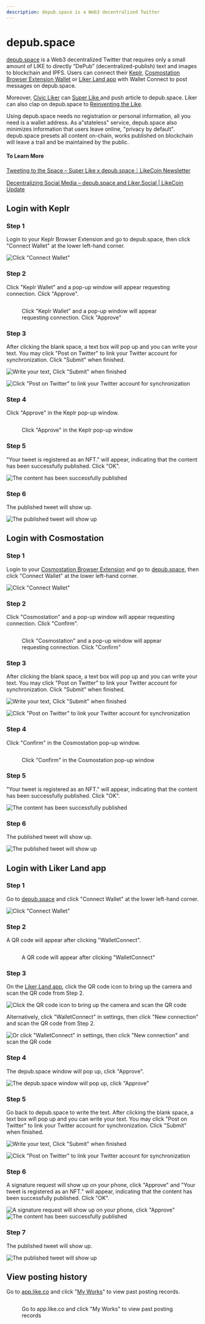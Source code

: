 ```yaml
---
description: depub.space is a Web3 decentralized Twitter
---
```


# depub.space

[depub.space](https://depub.space/) is a Web3 decentralized Twitter that requires only a small amount of LIKE to directly “DePub” (decentralized-publish) text and images to blockchain and IPFS. Users can connect their [Keplr](../../general-guides/wallet/keplr/), [Cosmostation Browser Extension Wallet](../../general-guides/wallet/cosmostation/) or [Liker Land app](../liker-land/download.md) with Wallet Connect to post messages on depub.space.

Moreover, [Civic Liker](../civic-liker/) can [Super Like ](../liker-land/superlike.md)and push article to depub.space. Liker can also clap on depub.space to [Reinventing the Like](../liker-land/like.md).

Using depub.space needs no registration or personal information, all you need is a wallet address. As a"stateless" service, depub.space also minimizes information that users leave online, "privacy by default". depub.space presets all content on-chain, works published on blockchain will leave a trail and be maintained by the public.

#### To Learn More

[Tweeting to the Space – Super Like x depub.space｜LikeCoin Newsletter](https://blog.like.co/en/tweeting-to-the-space-super-like-x-depub-space%EF%BD%9Clikecoin-newsletter/)

[Decentralizing Social Media – depub.space and Liker.Social | LikeCoin Update](https://blog.like.co/en/decentralizing-social-media-depub-space-and-liker-social-likecoin-update/)

## Login with Keplr

### Step 1

Login to your Keplr Browser Extension and go to depub.space, then click "Connect Wallet" at the lower left-hand corner.

![Click "Connect Wallet"](<../../.gitbook/assets/depub.space 1.png>)

### Step 2

Click "Keplr Wallet" and a pop-up window will appear requesting connection. Click "Approve".

<figure><img src="../../.gitbook/assets/depub.space keplr 01.png" alt=""><figcaption><p>Click "Keplr Wallet" and a pop-up window will appear requesting connection. Click "Approve"</p></figcaption></figure>

### Step 3

After clicking the blank space, a text box will pop up and you can write your text. You may click "Post on Twitter" to link your Twitter account for synchronization. Click "Submit" when finished.

![Write your text, Click "Submit" when finished](<../../.gitbook/assets/depub.space 3.png>)

![Click "Post on Twitter" to link your Twitter account for synchronization](<../../.gitbook/assets/depub.space 4.png>)

### Step 4

Click "Approve" in the Keplr pop-up window.

<figure><img src="../../.gitbook/assets/depub.space 5.png" alt=""><figcaption><p>Click "Approve" in the Keplr pop-up window</p></figcaption></figure>

### Step 5

"Your tweet is registered as an NFT." will appear, indicating that the content has been successfully published. Click "OK".

![The content has been successfully published](<../../.gitbook/assets/depub.space 6.png>)

### Step 6

The published tweet will show up.

![The published tweet will show up](<../../.gitbook/assets/depub.space 7.png>)

## Login with Cosmostation

### Step 1

Login to your [Cosmostation Browser Extension](../../general-guides/wallet/cosmostation/) and go to [depub.space](https://depub.space/), then click "Connect Wallet" at the lower left-hand corner.

![Click "Connect Wallet"](<../../.gitbook/assets/depub.space 1.png>)

### Step 2

Click "Cosmostation" and a pop-up window will appear requesting connection. Click "Confirm".

<figure><img src="../../.gitbook/assets/depub.space cosmostation 01.png" alt=""><figcaption><p>Click "Cosmostation" and a pop-up window will appear requesting connection. Click "Confirm"</p></figcaption></figure>

### Step 3

After clicking the blank space, a text box will pop up and you can write your text. You may click "Post on Twitter" to link your Twitter account for synchronization. Click "Submit" when finished.

![Write your text, Click "Submit" when finished](<../../.gitbook/assets/depub.space 3.png>)

![Click "Post on Twitter" to link your Twitter account for synchronization](<../../.gitbook/assets/depub.space 4.png>)

### Step 4

Click "Confirm" in the Cosmostation pop-up window.

<figure><img src="../../.gitbook/assets/depub.space wallet connect 02.png" alt=""><figcaption><p>Click "Confirm" in the Cosmostation pop-up window</p></figcaption></figure>

### Step 5

"Your tweet is registered as an NFT." will appear, indicating that the content has been successfully published. Click "OK".

![The content has been successfully published](<../../.gitbook/assets/depub.space 6.png>)

### Step 6

The published tweet will show up.

![The published tweet will show up](<../../.gitbook/assets/depub.space 7.png>)

## Login with Liker Land app

### Step 1

Go to [depub.space](https://depub.space/) and click "Connect Wallet" at the lower left-hand corner.

![Click "Connect Wallet"](<../../.gitbook/assets/depub.space 1.png>)

### Step 2

A QR code will appear after clicking "WalletConnect".

<figure><img src="../../.gitbook/assets/depub.space wallet connect 01.png" alt=""><figcaption><p>A QR code will appear after clicking "WalletConnect"</p></figcaption></figure>

### Step 3

On the [Liker Land app](../liker-land/download.md), click the QR code icon to bring up the camera and scan the QR code from Step 2.

![Click the QR code icon to bring up the camera and scan the QR code](<../../.gitbook/assets/depub.SPACE 4-en.png>)

Alternatively, click "WalletConnect" in settings, then click "New connection" and scan the QR code from Step 2.

![Or click "WalletConnect" in settings, then click "New connection" and scan the QR code](<../../.gitbook/assets/depub.space wc 5-en.png>)

### Step 4

The depub.space window will pop up, click "Approve".

![The depub.space window will pop up, click "Approve"](<../../.gitbook/assets/depub.space wc 6-en.png>)

### Step 5

Go back to depub.space to write the text. After clicking the blank space, a text box will pop up and you can write your text. You may click "Post on Twitter" to link your Twitter account for synchronization. Click "Submit" when finished.

![Write your text, Click "Submit" when finished](<../../.gitbook/assets/depub.space wc 7.png>)

![Click "Post on Twitter" to link your Twitter account for synchronization](<../../.gitbook/assets/depub.space 4.png>)

### Step 6

A signature request will show up on your phone, click "Approve" and "Your tweet is registered as an NFT." will appear, indicating that the content has been successfully published. Click "OK".

![A signature request will show up on your phone, click "Approve"](<../../.gitbook/assets/depub.space wc 8-en.png>) ![The content has been successfully published](<../../.gitbook/assets/depub.space 6.png>)

### Step 7

The published tweet will show up.

![The published tweet will show up](<../../.gitbook/assets/depub.space wc 9.png>)

## View posting history

Go to [app.like.co](https://app.like.co/) and click "[My Works](https://app.like.co/works)" to view past posting records.

<figure><img src="../../.gitbook/assets/depub.space 10.png" alt=""><figcaption><p>Go to app.like.co and click "My Works" to view past posting records</p></figcaption></figure>

